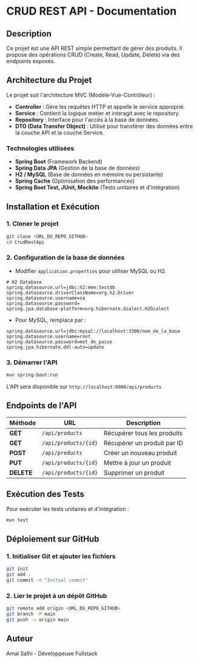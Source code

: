 # CRUD REST API - Documentation

## Description

Ce projet est une API REST simple permettant de gérer des produits. Il propose des opérations CRUD (Create, Read, Update, Delete) via des endpoints exposés.

## Architecture du Projet

Le projet suit l'architecture MVC (Modèle-Vue-Contrôleur) :

- **Controller** : Gère les requêtes HTTP et appelle le service approprié.
- **Service** : Contient la logique métier et interagit avec le repository.
- **Repository** : Interface pour l'accès à la base de données.
- **DTO (Data Transfer Object)** : Utilisé pour transférer des données entre la couche API et la couche Service.

### Technologies utilisées

- **Spring Boot** (Framework Backend)
- **Spring Data JPA** (Gestion de la base de données)
- **H2 / MySQL** (Base de données en mémoire ou persistante)
- **Spring Cache** (Optimisation des performances)
- **Spring Boot Test, JUnit, Mockito** (Tests unitaires et d'intégration)

## Installation et Exécution

### 1. Cloner le projet

```bash
git clone <URL_DU_REPO_GITHUB>
cd CrudRestApi
```

### 2. Configuration de la base de données

- Modifier `application.properties` pour utiliser MySQL ou H2.

```properties
# H2 Database
spring.datasource.url=jdbc:h2:mem:testdb
spring.datasource.driverClassName=org.h2.Driver
spring.datasource.username=sa
spring.datasource.password=
spring.jpa.database-platform=org.hibernate.dialect.H2Dialect
```

- Pour MySQL, remplace par :

```properties
spring.datasource.url=jdbc:mysql://localhost:3306/nom_de_la_base
spring.datasource.username=root
spring.datasource.password=mot_de_passe
spring.jpa.hibernate.ddl-auto=update
```

### 3. Démarrer l'API

```bash
mvn spring-boot:run
```

L'API sera disponible sur `http://localhost:8080/api/products`

## Endpoints de l'API

| Méthode    | URL                  | Description                 |
| ---------- | -------------------- | --------------------------- |
| **GET**    | `/api/products`      | Récupérer tous les produits |
| **GET**    | `/api/products/{id}` | Récupérer un produit par ID |
| **POST**   | `/api/products`      | Créer un nouveau produit    |
| **PUT**    | `/api/products/{id}` | Mettre à jour un produit    |
| **DELETE** | `/api/products/{id}` | Supprimer un produit        |

## Exécution des Tests

Pour exécuter les tests unitaires et d'intégration :

```bash
mvn test
```

## Déploiement sur GitHub

### 1. Initialiser Git et ajouter les fichiers

```bash
git init
git add .
git commit -m "Initial commit"
```

### 2. Lier le projet à un dépôt GitHub

```bash
git remote add origin <URL_DU_REPO_GITHUB>
git branch -M main
git push -u origin main
```

## Auteur

Amal Salhi - Développeuse Fullstack
